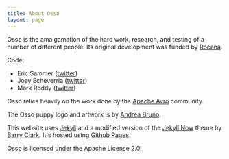 ```yaml
---
title: About Osso
layout: page
---
```


Osso is the amalgamation of the hard work, research, and testing of a number of
different people. Its original development was funded by [Rocana][rocana].

Code:
* Eric Sammer ([twitter][twitter-esammer])
* Joey Echeverria ([twitter][twitter-fwiffo])
* Mark Roddy ([twitter][twitter-roddy])

Osso relies heavily on the work done by the [Apache Avro][apache-avro]
community.

The Osso puppy logo and artwork is by [Andrea Bruno][li-bruno].

This website uses [Jekyll][jekyll] and a modified version of the
[Jekyll Now][jekyll-now] theme by [Barry Clark][github-bclark]. It's hosted
using [Github Pages][github-pages].

Osso is licensed under the Apache License 2.0.

[rocana]: http://www.rocana.com/
[apache-avro]: http://avro.apache.org/
[jekyll]: http://jekyllrb.com/
[github-pages]: https://pages.github.com/
[twitter-esammer]: https://twitter.com/esammer
[twitter-fwiffo]: https://twitter.com/fwiffo
[twitter-roddy]: https://twitter.com/digitallogic
[li-bruno]: https://www.linkedin.com/in/andreabruno
[jekyll-now]: http://themes.jekyllrc.org/jekyll-now/
[github-bclark]: https://github.com/barryclark